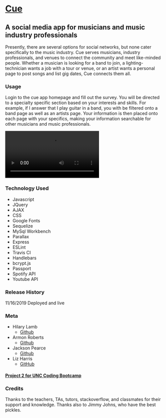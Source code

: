 # [Cue](https://project-2-uncbootcamp.herokuapp.com/)

## A social media app for musicians and music industry professionals

Presently, there are several options for social networks, but none cater specifically to the music industry. Cue serves musicians, industry professionals, and venues to connect the community and meet like-minded people. Whether a musician is looking for a band to join, a lighting-technician wants a job with a tour or venue, or an artist wants a personal page to post songs and list gig dates, Cue connects them all.

### Usage

Login to the cue app homepage and fill out the survey. You will be directed to a specialty specific section based on your interests and skills. For example, if I answer that I play guitar in a band, you with be filtered onto a band page as well as an artists page. Your information is then placed onto each page with your specifics, making your information searchable for other musicians and music professionals.

![Screenshot](/public/images/cue-screen-record.mov)

### Technology Used

- Javascript
- JQuery
- AJAX
- CSS
- Google Fonts
- Sequelize
- MySql Workbench
- Parallax
- Express
- ESLint
- Travis CI
- Handlebars
- bcrypt.js
- Passport
- Spotify API
- Youtube API

### Release History

11/16/2019 Deployed and live

### Meta

- Hilary Lamb
  - [Github](https://github.com/hilarykathleen)
- Armon Roberts
  - [Github](http://github.com/armonkahil)
- Jackson Pearce
  - [Github](http://github.com/Jackson-Pearce)
- Liz Harris
  - [GitHub](https://github.com/lizharris90210)

#### [Project 2 for UNC Coding Bootcamp](https://github.com/lizharris90210/project-2)

### Credits

Thanks to the teachers, TAs, tutors, stackoverflow, and classmates for their support and knowledge. Thanks also to Jimmy Johns, who have the best pickles.
